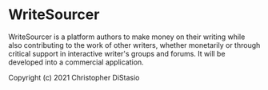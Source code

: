 # WriteSourcer

WriteSourcer is a platform authors to make money on their writing while also contributing to the work of other writers, whether monetarily or through critical support in interactive writer's groups and forums. It will be developed into a commercial application.

Copyright (c) 2021 Christopher DiStasio